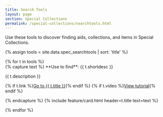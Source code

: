 ```yaml
---
title: Search Tools
layout: page
section: Special Collections
permalink: /special-collections/searchtools.html
---
```


Use these tools to discover finding aids, collections, and items in Special Collections.

{% assign tools = site.data.spec_searchtools | sort: 'title' %}

<div class="row py-3 justify-content-center">
{% for t in tools %}
<div class="col-md-6 text-center">
{% capture text %}
**Use to find**: {{ t.shortdesc }} 

{{ t.description }}

{% if t.link %}<a href="{{ t.link | relative_url }}" class="btn btn-outline-pride-gold m-1" target="_blank" rel="noopener">Go to {{ t.title }}</a>{% endif %}
{% if t.video %}<a href="{{ t.video }}" class="btn btn-outline-payette-blue m-1" target="_blank" rel="noopener">View tutorial</a>{% endif %}

{% endcapture %}
{% include feature/card.html header=t.title text=text %}
</div>
{% endfor %}
</div>